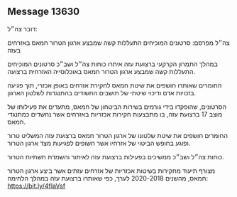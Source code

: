 ## Message 13630

דובר צה״ל:

צה״ל מפרסם: סרטונים המוכיחים התעללות קשה שמבצע ארגון הטרור חמאס באזרחים בעזה

במהלך התמרון הקרקעי ברצועת עזה איתרו כוחות צה״ל ושב״כ סרטונים המוכיחים התעללות קשה שמבצע ארגון הטרור חמאס באוכלוסייה האזרחית ברצועה.

החומרים שאותרו חושפים את שיטת חמאס לחקירת אזרחים באופן אכזרי, תוך פגיעה בזכויות אדם ודיכוי שיטתי של תושבים החשודים בהתנגדות לשלטון הארגון.

הסרטונים, שהופקדו בידי גורמים בשירות הביטחון של חמאס, מתעדים את פעילותו של מוצב 17 ברצועת עזה, בו מתבצעות חקירות אכזריות באזרחים אשר נחשדים כמתנגדי חמאס. 

החומרים חושפים את שיטת שלטונו של ארגון הטרור חמאס ברצועת עזה המשליט טרור ופוגע בחופש הביטוי של אזרחיו אשר חשופים לפגיעות מצד ארגון הטרור. 

כוחות צה״ל ושב״כ ממשיכים בפעילות ברצועת עזה לאיתור והשמדת תשתיות הטרור. 

מצורף תיעוד מחקירות בשיטות אכזריות של אזרחים עזתים אשר ביצע ארגון הטרור חמאס, מהשנים 2020-2018 לערך, כפי שאותרו ברצועת עזה במהלך הלחימה: https://bit.ly/4fIaVsf

